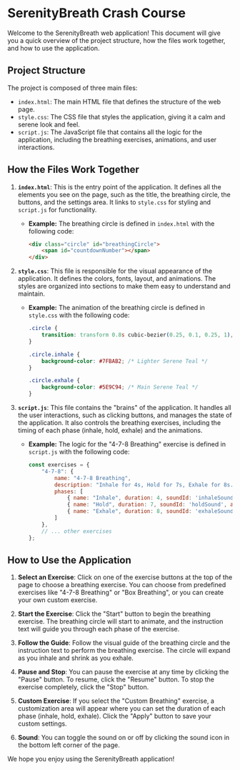 # SerenityBreath Crash Course

Welcome to the SerenityBreath web application! This document will give you a quick overview of the project structure, how the files work together, and how to use the application.

## Project Structure

The project is composed of three main files:

*   `index.html`: The main HTML file that defines the structure of the web page.
*   `style.css`: The CSS file that styles the application, giving it a calm and serene look and feel.
*   `script.js`: The JavaScript file that contains all the logic for the application, including the breathing exercises, animations, and user interactions.

## How the Files Work Together

1.  **`index.html`**: This is the entry point of the application. It defines all the elements you see on the page, such as the title, the breathing circle, the buttons, and the settings area. It links to `style.css` for styling and `script.js` for functionality.

    *   **Example:** The breathing circle is defined in `index.html` with the following code:
        ```html
        <div class="circle" id="breathingCircle">
            <span id="countdownNumber"></span>
        </div>
        ```

2.  **`style.css`**: This file is responsible for the visual appearance of the application. It defines the colors, fonts, layout, and animations. The styles are organized into sections to make them easy to understand and maintain.

    *   **Example:** The animation of the breathing circle is defined in `style.css` with the following code:
        ```css
        .circle {
            transition: transform 0.8s cubic-bezier(0.25, 0.1, 0.25, 1), background-color 0.8s ease-in-out;
        }

        .circle.inhale {
            background-color: #7FBAB2; /* Lighter Serene Teal */
        }

        .circle.exhale {
            background-color: #5E9C94; /* Main Serene Teal */
        }
        ```

3.  **`script.js`**: This file contains the "brains" of the application. It handles all the user interactions, such as clicking buttons, and manages the state of the application. It also controls the breathing exercises, including the timing of each phase (inhale, hold, exhale) and the animations.

    *   **Example:** The logic for the "4-7-8 Breathing" exercise is defined in `script.js` with the following code:
        ```javascript
        const exercises = {
            "4-7-8": {
                name: "4-7-8 Breathing",
                description: "Inhale for 4s, Hold for 7s, Exhale for 8s.",
                phases: [
                    { name: "Inhale", duration: 4, soundId: 'inhaleSound', animationClass: "inhale" },
                    { name: "Hold", duration: 7, soundId: 'holdSound', animationClass: "hold" },
                    { name: "Exhale", duration: 8, soundId: 'exhaleSound', animationClass: "exhale" }
                ]
            },
            // ... other exercises
        };
        ```

## How to Use the Application

1.  **Select an Exercise**: Click on one of the exercise buttons at the top of the page to choose a breathing exercise. You can choose from predefined exercises like "4-7-8 Breathing" or "Box Breathing", or you can create your own custom exercise.

2.  **Start the Exercise**: Click the "Start" button to begin the breathing exercise. The breathing circle will start to animate, and the instruction text will guide you through each phase of the exercise.

3.  **Follow the Guide**: Follow the visual guide of the breathing circle and the instruction text to perform the breathing exercise. The circle will expand as you inhale and shrink as you exhale.

4.  **Pause and Stop**: You can pause the exercise at any time by clicking the "Pause" button. To resume, click the "Resume" button. To stop the exercise completely, click the "Stop" button.

5.  **Custom Exercise**: If you select the "Custom Breathing" exercise, a customization area will appear where you can set the duration of each phase (inhale, hold, exhale). Click the "Apply" button to save your custom settings.

6.  **Sound**: You can toggle the sound on or off by clicking the sound icon in the bottom left corner of the page.

We hope you enjoy using the SerenityBreath application!
